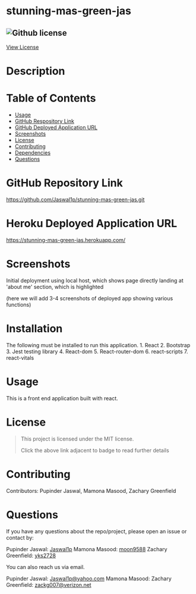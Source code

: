 # stunning-mas-green-jas

## ![Github license](https://img.shields.io/badge/License-MIT-yellow.svg)
[View License](https://opensource.org/licenses/MIT)

# Description


# Table of Contents

* [Usage](#usage)
* [GitHub Respository Link](#github-repository-link)
* [GitHub Deployed Application URL](#github-deployed-application-url)
* [Screenshots](#screenshots)
* [License](#license)
* [Contributing](#Contributing)
* [Dependencies](#dependencies)
* [Questions](#questions)


# GitHub Repository Link

https://github.com/Jaswal1p/stunning-mas-green-jas.git

# Heroku Deployed Application URL

https://stunning-mas-green-jas.herokuapp.com/

# Screenshots

Initial deployment using local host, which shows page directly landing at 'about me' section, which is highlighted

(here we will add 3-4 screenshots of deployed app showing various functions)


# Installation

The following must be installed to run this application.
    1. React
    2. Bootstrap
    3. Jest testing library
    4. React-dom
    5. React-router-dom
    6. react-scripts
    7. react-vitals


# Usage

This is a front end application built with react. 

# License
> This project is licensed under the MIT license.
>
> Click the above link adjacent to badge to read further details

# Contributing

Contributors: Pupinder Jaswal, Mamona Masood, Zachary Greenfield

# Questions
If you have any questions about the repo/project, please open an issue or contact by:

Pupinder Jaswal: [Jaswal1p](https://github.com/Jaswal1p)
Mamona Masood: [moon9588](https://github.com/moon9588)
Zachary Greenfield: [yks2728](https://github.com/yks2728)

You can also reach us via email.

Pupinder Jaswal: Jaswal1p@yahoo.com
Mamona Masood: 
Zachary Greenfield: zackg007@verizon.net

